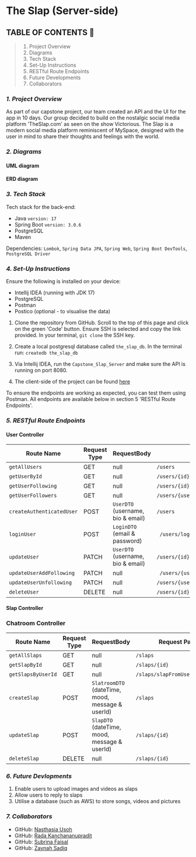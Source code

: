 
# The Slap (Server-side)

## **TABLE OF CONTENTS** 📖

> 1. Project Overview
> 2. Diagrams
> 3. Tech Stack
> 4. Set-Up Instructions
> 5. RESTful Route Endpoints
> 6. Future Developments
> 7. Collaborators


### **_1. Project Overview_**
As part of our capstone project, our team created an API and the UI for the app in 10 days. Our group decided to build on the nostalgic social media platform 'TheSlap.com' as seen on the show Victorious. The Slap is a modern social media platform reminiscent of MySpace, designed with the user in mind to share their thoughts and feelings with the world.

### **_2. Diagrams_**

#### UML diagram

#### ERD diagram

### **_3. Tech Stack_**

Tech stack for the back-end:

* Java `version: 17`
* Spring Boot `version: 3.0.6`
* PostgreSQL 
* Maven

Dependencies: `Lombok`, `Spring Data JPA`, `Spring Web`, `Spring Boot DevTools`, `PostgreSQL Driver`

### **_4. Set-Up Instructions_**

Ensure the following is installed on your device:

* Intellij IDEA (running with JDK 17)
* PostgreSQL
* Postman
* Postico (optional - to visualise the data)

1. Clone the repository from GitHub. Scroll to the top of this page and click on the green 'Code' button. Ensure SSH is selected and copy the link provided. In your terminal, `git clone` the SSH key.

2. Create a local postgresql database called `the_slap_db`. In the terminal run: `createdb the_slap_db`

3. Via Intellij IDEA, run the `Capstone_Slap_Server` and make sure the API is running on port 8080.

4. The client-side of the project can be found [here](https://github.com/nasthasiausoh/Capstone_Slap_Client)

To ensure the endpoints are working as expected, you can test them using Postman. All endpoints are available below in section 5 'RESTful Route Endpoints'.

### **_5. RESTful Route Endpoints_**

#### User Controller

| Route Name             | Request Type | RequestBody                      | Request Path              |
|------------------------|--------|----------------------------------|---------------------------|
| `getAllUsers`            | GET    | null                             | `/users`                    |
| `getUserById`            | GET    | null                             | `/users/{id}`               |
| `getUserFollowing`       | GET    | null                             | `/users/{id}/followers `   |
| `getUserFollowers`       | GET    | null                             | `/users/{userId} `          |
| `createAuthenticatedUser`| POST   | `UserDTO` (username, bio & email)| `/users`                    |
| `loginUser`              | POST   | `LoginDTO` (email & password)    |` /users/login`               |  
| `updateUser`             | PATCH  | `UserDTO` (username, bio & email)|` /users/{id} `               |    
| `updateUserAddFollowing` | PATCH  | null                             |` /users/{userId}/following/{followingId}` |
| `updateUserUnfollowing`  | PATCH  | null                             |` /users/{userId}/unfollowing/{unfollowingId}  `|  
| `deleteUser`             | DELETE | null                             |` /users/{id}  `             |  

#### Slap Controller


### Chatroom Controller
| Route Name             | Request Type | RequestBody                      | Request Path                                    |
|------------------------|--------------|----------------------------------|-------------------------------------------------|
| `getAllSlaps`            | GET          | null                             | `/slaps `                                    |
| `getSlapById`            | GET          | null                             | `/slaps/{id}`                                |
| `getSlapsByUserId`       | GET          | null                             | `/slaps/slapFromUser/{userId}`               |
| `createSlap`             | POST         | `SlatroomDTO ` (dateTime, mood, message & userId) | `/slaps `                   |
| `updateSlap`             | POST         | `SlapDTO ` (dateTime, mood, message & userId)      | `/slaps/{id}`              |
| `deleteSlap`             | DELETE       | null                             | `/slaps/{id}`                      

### **_6. Future Devlopments_**

1. Enable users to upload images and videos as slaps
2. Allow users to reply to slaps
3. Utilise a database (such as AWS) to store songs, videos and pictures

### **_7. Collaborators_**

* GitHub: [Nasthasia Usoh](https://github.com/nasthasiausoh)
* GitHub: [Rada Kanchananupradit](https://github.com/R08K09)
* GitHub: [Subrina Faisal](https://github.com/Subrina7)
* GitHub: [Zaynah Sadiq](https://github.com/Zaynah99)



